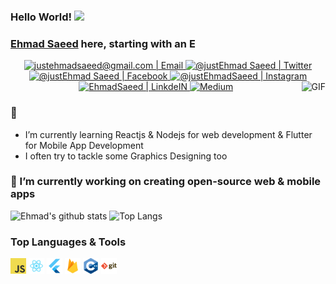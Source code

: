 ### Hello World! <img src="https://user-images.githubusercontent.com/46846821/87522094-a135a000-c69e-11ea-899d-e8093968ef3b.gif" width="24px">

### [Ehmad Saeed](https://ehmadsaeed.me/) here, starting with an **E**

<p align="center">
<a href="mailto:justehmadsaeed@gmail.com">
  <img  alt="justehmadsaeed@gmail.com | Email" src="https://img.shields.io/badge/gmail-%231DA1F2.svg?&style=for-the-badge&logo=gmail&logoColor=white&color=071A2C" />
</a>
  
<a href="https://twitter.com/justEhmadSaeed">
  <img alt="@justEhmad Saeed | Twitter" src="https://img.shields.io/badge/twitter-%231DA1F2.svg?&style=for-the-badge&logo=twitter&logoColor=white&color=071A2C" />
  </a>
  
<a href="https://www.facebook.com/justEhmadSaeed">
  <img  alt="@justEhmad Saeed | Facebook" src="https://img.shields.io/badge/facebook-%231877F2.svg?&style=for-the-badge&logo=facebook&logoColor=white&color=071A2C" />
  </a>

<a href="https://www.instagram.com/justEhmadSaeed">
    <img alt="@justEhmadSaeed | Instagram"  src="https://img.shields.io/badge/instagram-%23E4405F.svg?&style=for-the-badge&logo=instagram&logoColor=white&color=071A2C" />
  </a>

<a href="https://www.linkedin.com/in/justehmadsaeed/">
    <img alt="EhmadSaeed | LinkdeIN"src="https://img.shields.io/badge/linkedin-%230077B5.svg?&style=for-the-badge&logo=linkedin&logoColor=white&color=071A2C" />
  </a>
<a href="https://medium.com/@justEhmadSaeed" target="_blank">
    <img src = "https://img.shields.io/badge/medium-%2312100E.svg?&style=for-the-badge&logo=medium&logoColor=white&color=071A2C" alt = "Medium" />
  </a>

<img align="right" alt="GIF" src="https://media.giphy.com/media/836HiJc7pgzy8iNXCn/giphy.gif" />

### 🌱

- I’m currently learning Reactjs & Nodejs for web development & Flutter for Mobile App Development
- I often try to tackle some Graphics Designing too

### 🔭 I’m currently working on creating open-source web & mobile apps

![Ehmad's github stats](https://github-readme-stats.vercel.app/api?username=justEhmadSaeed&show_icons=true&hide_border=true)
![Top Langs](https://github-readme-stats.vercel.app/api/top-langs/?username=justEhmadSaeed&hide=TeX&layout=compact)

### Top Languages & Tools

<code><img height="25" src="https://raw.githubusercontent.com/github/explore/80688e429a7d4ef2fca1e82350fe8e3517d3494d/topics/javascript/javascript.png"></code>
<code><img height="25" src="https://raw.githubusercontent.com/github/explore/80688e429a7d4ef2fca1e82350fe8e3517d3494d/topics/react/react.png"></code>
<code><img height="25" src="https://raw.githubusercontent.com/github/explore/80688e429a7d4ef2fca1e82350fe8e3517d3494d/topics/flutter/flutter.png"></code>
<code><img height="25" src="https://raw.githubusercontent.com/github/explore/80688e429a7d4ef2fca1e82350fe8e3517d3494d/topics/firebase/firebase.png"></code>
<code><img height="25" src="https://raw.githubusercontent.com/github/explore/80688e429a7d4ef2fca1e82350fe8e3517d3494d/topics/cpp/cpp.png"></code>
<code><img height="25" src="https://raw.githubusercontent.com/github/explore/80688e429a7d4ef2fca1e82350fe8e3517d3494d/topics/git/git.png"></code>

<!--

Here are some ideas to get you started:

- 👯 I’m looking to collaborate on ...
- 🤔 I’m looking for help with ...
- 💬 Ask me about
- 😄 Pronouns: ...
- ⚡ Fun fact: ...
-->
